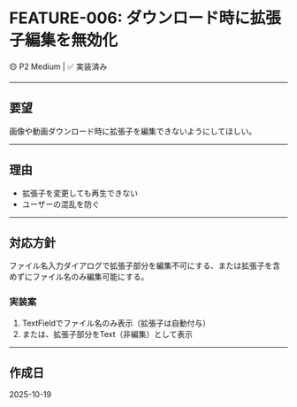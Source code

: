 # FEATURE-006: ダウンロード時に拡張子編集を無効化

🟡 P2 Medium | ✅ 実装済み

---

## 要望

画像や動画ダウンロード時に拡張子を編集できないようにしてほしい。

---

## 理由

- 拡張子を変更しても再生できない
- ユーザーの混乱を防ぐ

---

## 対応方針

ファイル名入力ダイアログで拡張子部分を編集不可にする、または拡張子を含めずにファイル名のみ編集可能にする。

### 実装案

1. TextFieldでファイル名のみ表示（拡張子は自動付与）
2. または、拡張子部分をText（非編集）として表示

---

## 作成日

2025-10-19
